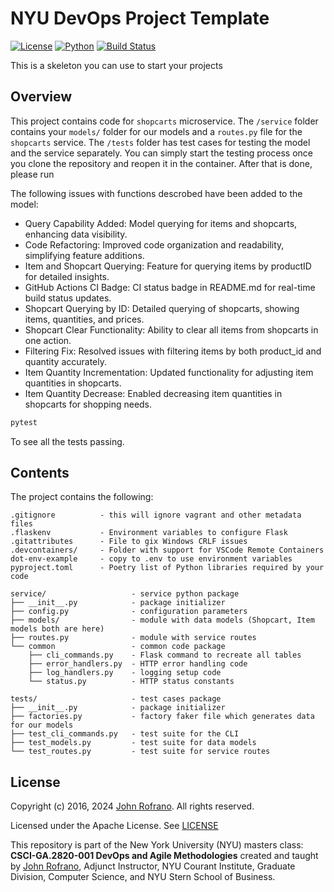 # NYU DevOps Project Template

[![License](https://img.shields.io/badge/License-Apache_2.0-blue.svg)](https://opensource.org/licenses/Apache-2.0)
[![Python](https://img.shields.io/badge/Language-Python-blue.svg)](https://python.org/)
[![Build Status](https://github.com/CSCI-GA-2820-SP24-001/shopcarts/actions/workflows/ci.yml/badge.svg)](https://github.com/CSCI-GA-2820-SP24-001/shopcarts/actions)

This is a skeleton you can use to start your projects

## Overview

This project contains code for `shopcarts` microservice. The `/service` folder contains your `models/` folder for our models and a `routes.py` file for the `shopcarts` service. The `/tests` folder has test cases for testing the model and the service separately. You can simply start the testing process once you clone the repository and reopen it in the container. After that is done, please run

The following issues with functions descrobed have been added to the model:

- Query Capability Added: Model querying for items and shopcarts, enhancing data visibility.
- Code Refactoring: Improved code organization and readability, simplifying feature additions.
- Item and Shopcart Querying: Feature for querying items by productID for detailed insights.
- GitHub Actions CI Badge: CI status badge in README.md for real-time build status updates.
- Shopcart Querying by ID: Detailed querying of shopcarts, showing items, quantities, and prices.
- Shopcart Clear Functionality: Ability to clear all items from shopcarts in one action.
- Filtering Fix: Resolved issues with filtering items by both product_id and quantity accurately.
- Item Quantity Incrementation: Updated functionality for adjusting item quantities in shopcarts.
- Item Quantity Decrease: Enabled decreasing item quantities in shopcarts for shopping needs.

```bash
pytest
```

To see all the tests passing.


## Contents

The project contains the following:

```text
.gitignore          - this will ignore vagrant and other metadata files
.flaskenv           - Environment variables to configure Flask
.gitattributes      - File to gix Windows CRLF issues
.devcontainers/     - Folder with support for VSCode Remote Containers
dot-env-example     - copy to .env to use environment variables
pyproject.toml      - Poetry list of Python libraries required by your code

service/                   - service python package
├── __init__.py            - package initializer
├── config.py              - configuration parameters
├── models/                - module with data models (Shopcart, Item models both are here)
├── routes.py              - module with service routes
└── common                 - common code package
    ├── cli_commands.py    - Flask command to recreate all tables
    ├── error_handlers.py  - HTTP error handling code
    ├── log_handlers.py    - logging setup code
    └── status.py          - HTTP status constants

tests/                     - test cases package
├── __init__.py            - package initializer
├── factories.py           - factory faker file which generates data for our models
├── test_cli_commands.py   - test suite for the CLI
├── test_models.py         - test suite for data models
└── test_routes.py         - test suite for service routes
```

## License

Copyright (c) 2016, 2024 [John Rofrano](https://www.linkedin.com/in/JohnRofrano/). All rights reserved.

Licensed under the Apache License. See [LICENSE](LICENSE)

This repository is part of the New York University (NYU) masters class: **CSCI-GA.2820-001 DevOps and Agile Methodologies** created and taught by [John Rofrano](https://cs.nyu.edu/~rofrano/), Adjunct Instructor, NYU Courant Institute, Graduate Division, Computer Science, and NYU Stern School of Business.

